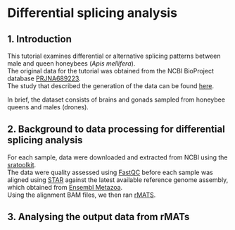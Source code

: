 # Differential splicing analysis  
## 1. Introduction  
This tutorial examines differential or alternative splicing patterns between male and queen
honeybees (_Apis mellifera_).  
The original data for the tutorial was obtained from the NCBI BioProject database [PRJNA689223](https://www.ncbi.nlm.nih.gov/bioproject/?term=PRJNA689223).  
The study that described the generation of the data can be found [here](https://www.ncbi.nlm.nih.gov/pmc/articles/PMC9156628/).  

In brief, the dataset consists of brains and gonads sampled from honeybee queens and males (drones).  

## 2. Background to data processing for differential splicing analysis  
For each sample, data were downloaded and extracted from NCBI using the [sratoolkit](https://github.com/ncbi/sra-tools).  
The data were quality assessed using [FastQC](https://www.bioinformatics.babraham.ac.uk/projects/fastqc/) before each sample
was aligned using [STAR](https://github.com/alexdobin/STAR) against the latest available reference genome assembly, which obtained from [Ensembl Metazoa](https://metazoa.ensembl.org/Apis_mellifera/Info/Index).  
Using the alignment BAM files, we then ran [rMATS](https://rnaseq-mats.sourceforge.io/download.html).  

## 3. Analysing the output data from rMATs  

